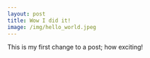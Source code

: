 ```yaml
---
layout: post
title: Wow I did it!
image: /img/hello_world.jpeg
---
```


This is my first change to a post; how exciting!
